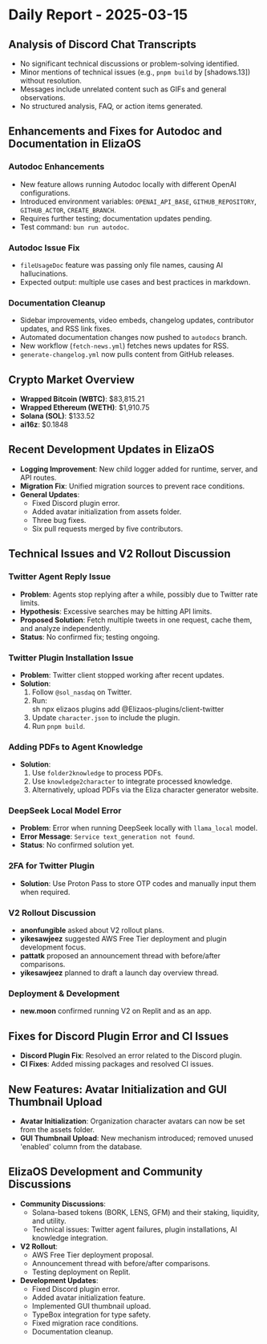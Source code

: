 # Daily Report - 2025-03-15

## Analysis of Discord Chat Transcripts

- No significant technical discussions or problem-solving identified.
- Minor mentions of technical issues (e.g., `pnpm build` by [shadows.13]) without resolution.
- Messages include unrelated content such as GIFs and general observations.
- No structured analysis, FAQ, or action items generated.

## Enhancements and Fixes for Autodoc and Documentation in ElizaOS

### Autodoc Enhancements

- New feature allows running Autodoc locally with different OpenAI configurations.
- Introduced environment variables: `OPENAI_API_BASE`, `GITHUB_REPOSITORY`, `GITHUB_ACTOR`, `CREATE_BRANCH`.
- Requires further testing; documentation updates pending.
- Test command: `bun run autodoc`.

### Autodoc Issue Fix

- `fileUsageDoc` feature was passing only file names, causing AI hallucinations.
- Expected output: multiple use cases and best practices in markdown.

### Documentation Cleanup

- Sidebar improvements, video embeds, changelog updates, contributor updates, and RSS link fixes.
- Automated documentation changes now pushed to `autodocs` branch.
- New workflow (`fetch-news.yml`) fetches news updates for RSS.
- `generate-changelog.yml` now pulls content from GitHub releases.

## Crypto Market Overview

- **Wrapped Bitcoin (WBTC)**: $83,815.21
- **Wrapped Ethereum (WETH)**: $1,910.75
- **Solana (SOL)**: $133.52
- **ai16z**: $0.1848

## Recent Development Updates in ElizaOS

- **Logging Improvement**: New child logger added for runtime, server, and API routes.
- **Migration Fix**: Unified migration sources to prevent race conditions.
- **General Updates**:
  - Fixed Discord plugin error.
  - Added avatar initialization from assets folder.
  - Three bug fixes.
  - Six pull requests merged by five contributors.

## Technical Issues and V2 Rollout Discussion

### Twitter Agent Reply Issue

- **Problem**: Agents stop replying after a while, possibly due to Twitter rate limits.
- **Hypothesis**: Excessive searches may be hitting API limits.
- **Proposed Solution**: Fetch multiple tweets in one request, cache them, and analyze independently.
- **Status**: No confirmed fix; testing ongoing.

### Twitter Plugin Installation Issue

- **Problem**: Twitter client stopped working after recent updates.
- **Solution**:
  1. Follow `@sol_nasdaq` on Twitter.
  2. Run:  
     sh
     npx elizaos plugins add @Elizaos-plugins/client-twitter
  3. Update `character.json` to include the plugin.
  4. Run `pnpm build`.

### Adding PDFs to Agent Knowledge

- **Solution**:
  1. Use `folder2knowledge` to process PDFs.
  2. Use `knowledge2character` to integrate processed knowledge.
  3. Alternatively, upload PDFs via the Eliza character generator website.

### DeepSeek Local Model Error

- **Problem**: Error when running DeepSeek locally with `llama_local` model.
- **Error Message**: `Service text_generation not found`.
- **Status**: No confirmed solution yet.

### 2FA for Twitter Plugin

- **Solution**: Use Proton Pass to store OTP codes and manually input them when required.

### V2 Rollout Discussion

- **anonfungible** asked about V2 rollout plans.
- **yikesawjeez** suggested AWS Free Tier deployment and plugin development focus.
- **pattatk** proposed an announcement thread with before/after comparisons.
- **yikesawjeez** planned to draft a launch day overview thread.

### Deployment & Development

- **new.moon** confirmed running V2 on Replit and as an app.

## Fixes for Discord Plugin Error and CI Issues

- **Discord Plugin Fix**: Resolved an error related to the Discord plugin.
- **CI Fixes**: Added missing packages and resolved CI issues.

## New Features: Avatar Initialization and GUI Thumbnail Upload

- **Avatar Initialization**: Organization character avatars can now be set from the assets folder.
- **GUI Thumbnail Upload**: New mechanism introduced; removed unused 'enabled' column from the database.

## ElizaOS Development and Community Discussions

- **Community Discussions**:
  - Solana-based tokens (BORK, LENS, GFM) and their staking, liquidity, and utility.
  - Technical issues: Twitter agent failures, plugin installations, AI knowledge integration.
- **V2 Rollout**:
  - AWS Free Tier deployment proposal.
  - Announcement thread with before/after comparisons.
  - Testing deployment on Replit.
- **Development Updates**:
  - Fixed Discord plugin error.
  - Added avatar initialization feature.
  - Implemented GUI thumbnail upload.
  - TypeBox integration for type safety.
  - Fixed migration race conditions.
  - Documentation cleanup.
